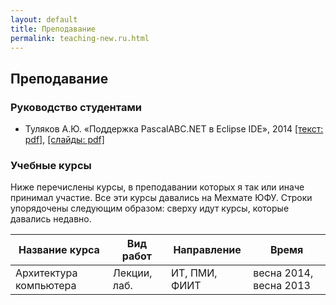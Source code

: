 ```yaml
---
layout: default
title: Преподавание
permalink: teaching-new.ru.html
---
```

## Преподавание 

### Руководство студентами

*   Туляков А.Ю. «Поддержка PascalABC.NET в Eclipse IDE», 2014 [[текст: pdf]](Edu/tutoring/Tuliakov-2014/text.pdf), [[слайды: pdf]](Edu/tutoring/Tuliakov-2014/slides.pdf)

### Учебные курсы

Ниже перечислены курсы, в преподавании которых я так или иначе принимал участие. Все эти курсы давались на Мехмате ЮФУ. Строки упорядочены следующим образом: сверху идут курсы, которые давались недавно.

| Название курса         | Вид работ     | Направление   | Время                   |
| ---------------------- | ------------- | ------------- | ----------------------- |
| Архитектура компьютера | Лекции, лаб.  | ИТ, ПМИ, ФИИТ | весна 2014, весна 2013  |
